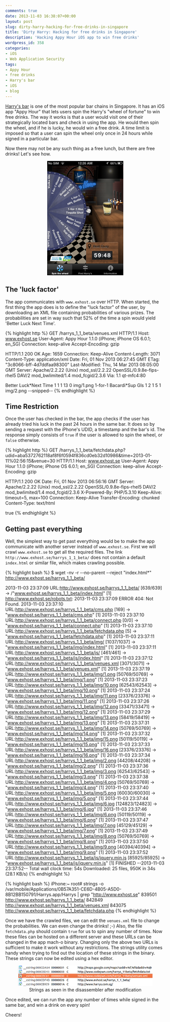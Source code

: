 ```yaml
---
comments: true
date: 2013-11-03 16:38:07+00:00
layout: post
slug: dirty-harry-hacking-for-free-drinks-in-singapore
title: 'Dirty Harry: Hacking for free drinks in Singapore'
description: 'Hacking Appy Hour iOS app to win free drinks'
wordpress_id: 358
categories:
- iOS
- Web Application Security
tags:
- Appy Hour
- free drinks
- Harry's bar
- iOS
- blog
---
```


[Harry's bar](http://harrys.com.sg/) is one of the most popular bar chains in Singapore. It has an iOS app "Appy Hour" that lets users spin the Harry's "wheel of fortune" to win free drinks. The way it works is that a user would visit one of their strategically located bars and check in using the app. He would then spin the wheel, and if he is lucky, he would win a free drink. A time limit is imposed so that a user can spin the wheel only once in 24 hours while signed in a particular bar.

Now there may not be any such thing as a free lunch, but there are free drinks! Let's see how.

<figure align="center">
    <img src="/images/win240x360.png">
</figure>

## The 'luck factor'

The app communicates with ``www.exhost.se`` over HTTP. When started, the first thing the app does is to define the "luck factor" of the user, by downloading an XML file containing probabilities of various prizes. The probabilities are set in way such that 52% of the time a spin would yield 'Better Luck Next Time'.

{% highlight http %}
GET /harrys_1_1_beta/venues.xml HTTP/1.1
Host: www.exhost.se
User-Agent: Appy Hour 1.1.0 (iPhone; iPhone OS 6.0.1; en_SG)
Connection: keep-alive
Accept-Encoding: gzip

HTTP/1.1 200 OK
Age: 1659
Connection: Keep-Alive
Content-Length: 3071
Content-Type: application/xml
Date: Fri, 01 Nov 2013 06:27:45 GMT
ETag: "3c8066-bff-4d7ddfaa98300"
Last-Modified: Thu, 14 Mar 2013 08:05:00 GMT
Server: Apache/2.2.22 (Unix) mod_ssl/2.2.22 OpenSSL/0.9.8e-fips-rhel5 DAV/2 mod_bwlimited/1.4 mod_fcgid/2.3.6
Via: 1.1 qt-mfc4:80
 
<?xml version="1.0" encoding="UTF-8"?>
<Prizes>
<Prize>
<Description>Better Luck*Next Time</Description>
<Units>1</Units>
<ID>1</ID>
<Active>1</Active>
<Possibility>13</Possibility>
<IsPrize>0</IsPrize>
<PrizeFile>img/1.png</PrizeFile>
</Prize>
<Prize>
<Description>1-for-1 Bacardi*Sup Gls</Description>
<Units>1</Units>
<ID>2</ID>
<Active>1</Active>
<Possibility>5</Possibility>
<IsPrize>1</IsPrize>
<PrizeFile>img/2.png</PrizeFile>
</Prize>
--snipped--
{% endhighlight %}

## Time Restriction

Once the user has checked in the bar, the app checks if the user has already tried his luck in the past 24 hours in the same bar. It does so by sending a request with the iPhone's UDID, a timestamp and the bar's id. The response simply consists of ``true`` if the user is allowed to spin the wheel, or ``false`` otherwise.

{% highlight http %}
GET /harrys_1_1_beta/fetchdata.php?udid=aba5372762118af8f6f0594f836cd0eb32d10986&time=2013-01-11%02:56:15&venue=30 HTTP/1.1
Host: www.exhost.se
User-Agent: Appy Hour 1.1.0 (iPhone; iPhone OS 6.0.1; en_SG)
Connection: keep-alive
Accept-Encoding: gzip

HTTP/1.1 200 OK
Date: Fri, 01 Nov 2013 06:56:16 GMT
Server: Apache/2.2.22 (Unix) mod_ssl/2.2.22 OpenSSL/0.9.8e-fips-rhel5 DAV/2 mod_bwlimited/1.4 mod_fcgid/2.3.6
X-Powered-By: PHP/5.3.10
Keep-Alive: timeout=5, max=100
Connection: Keep-Alive
Transfer-Encoding: chunked
Content-Type: text/html

true
{% endhighlight %}

## Getting past everything

Well, the simplest way to get past everything would be to make the app communicate with another server instead of ``www.exhost.se``. First we will crawl ``www.exhost.se`` to get all the required files. The link ``http://www.exhost.se/harrys_1_1_beta/`` does not contain a default ``index.html`` or similar file, which makes crawling possible.

{% highlight bash %}
$ wget -nv -r --no-parent --reject "index.html*" http://www.exhost.se/harrys_1_1_beta/

2013-11-03 23:37:09 URL:http://www.exhost.se/harrys_1_1_beta/ [639/639] -> /"www.exhost.se/harrys_1_1_beta/index.html" [1] 
http://www.exhost.se/robots.txt:
2013-11-03 23:37:09 ERROR 404: Not Found.
2013-11-03 23:37:10 URL:http://www.exhost.se/harrys_1_1_beta/cms.php [169] -> "www.exhost.se/harrys_1_1_beta/cms.php" [1]
2013-11-03 23:37:10 URL:http://www.exhost.se/harrys_1_1_beta/connect.php [0/0] -> "www.exhost.se/harrys_1_1_beta/connect.php" [1]
2013-11-03 23:37:10 URL:http://www.exhost.se/harrys_1_1_beta/fetchdata.php [5] -> "www.exhost.se/harrys_1_1_beta/fetchdata.php" [1]
2013-11-03 23:37:11 URL:http://www.exhost.se/harrys_1_1_beta/img/ [1037/1037] -> "www.exhost.se/harrys_1_1_beta/img/index.html" [1]
2013-11-03 23:37:11 URL:http://www.exhost.se/harrys_1_1_beta/js/ [461/461] -> "www.exhost.se/harrys_1_1_beta/js/index.html" [1]
2013-11-03 23:37:12 URL:http://www.exhost.se/harrys_1_1_beta/venues.xml [3071/3071] -> "www.exhost.se/harrys_1_1_beta/venues.xml" [1]
2013-11-03 23:37:19 URL:http://www.exhost.se/harrys_1_1_beta/img/1.png [50769/50769] -> "www.exhost.se/harrys_1_1_beta/img/1.png" [1]
2013-11-03 23:37:23 URL:http://www.exhost.se/harrys_1_1_beta/img/10.png [62543/62543] -> "www.exhost.se/harrys_1_1_beta/img/10.png" [1]
2013-11-03 23:37:24 URL:http://www.exhost.se/harrys_1_1_beta/img/11.png [23376/23376] -> "www.exhost.se/harrys_1_1_beta/img/11.png" [1]
2013-11-03 23:37:26 URL:http://www.exhost.se/harrys_1_1_beta/img/12.png [33471/33471] -> "www.exhost.se/harrys_1_1_beta/img/12.png" [1]
2013-11-03 23:37:29 URL:http://www.exhost.se/harrys_1_1_beta/img/13.png [58419/58419] -> "www.exhost.se/harrys_1_1_beta/img/13.png" [1]
2013-11-03 23:37:31 URL:http://www.exhost.se/harrys_1_1_beta/img/14.png [50769/50769] -> "www.exhost.se/harrys_1_1_beta/img/14.png" [1]
2013-11-03 23:37:32 URL:http://www.exhost.se/harrys_1_1_beta/img/15.png [50119/50119] -> "www.exhost.se/harrys_1_1_beta/img/15.png" [1]
2013-11-03 23:37:33 URL:http://www.exhost.se/harrys_1_1_beta/img/16.png [23376/23376] -> "www.exhost.se/harrys_1_1_beta/img/16.png" [1]
2013-11-03 23:37:34 URL:http://www.exhost.se/harrys_1_1_beta/img/2.png [44208/44208] -> "www.exhost.se/harrys_1_1_beta/img/2.png" [1]
2013-11-03 23:37:36 URL:http://www.exhost.se/harrys_1_1_beta/img/3.png [62543/62543] -> "www.exhost.se/harrys_1_1_beta/img/3.png" [1]
2013-11-03 23:37:38 URL:http://www.exhost.se/harrys_1_1_beta/img/4.png [50769/50769] -> "www.exhost.se/harrys_1_1_beta/img/4.png" [1]
2013-11-03 23:37:40 URL:http://www.exhost.se/harrys_1_1_beta/img/5.png [60030/60030] -> "www.exhost.se/harrys_1_1_beta/img/5.png" [1]
2013-11-03 23:37:44 URL:http://www.exhost.se/harrys_1_1_beta/img/6.jpg [124823/124823] -> "www.exhost.se/harrys_1_1_beta/img/6.jpg" [1]
2013-11-03 23:37:46 URL:http://www.exhost.se/harrys_1_1_beta/img/6.png [50119/50119] -> "www.exhost.se/harrys_1_1_beta/img/6.png" [1]
2013-11-03 23:37:47 URL:http://www.exhost.se/harrys_1_1_beta/img/7.png [45129/45129] -> "www.exhost.se/harrys_1_1_beta/img/7.png" [1]
2013-11-03 23:37:49 URL:http://www.exhost.se/harrys_1_1_beta/img/8.png [50769/50769] -> "www.exhost.se/harrys_1_1_beta/img/8.png" [1]
2013-11-03 23:37:50 URL:http://www.exhost.se/harrys_1_1_beta/img/9.png [40394/40394] -> "www.exhost.se/harrys_1_1_beta/img/9.png" [1]
2013-11-03 23:37:52 URL:http://www.exhost.se/harrys_1_1_beta/js/jquery.min.js [85925/85925] -> "www.exhost.se/harrys_1_1_beta/js/jquery.min.js" [1]
FINISHED --2013-11-03 23:37:52--
Total wall clock time: 54s
Downloaded: 25 files, 950K in 34s (28.1 KB/s)
{% endhighlight %}

{% highlight bash %}
iPhone:~ root# strings -o /var/mobile/Applications/0B57A351-CE6D-4B05-A5D0-8B12BB150791/Harrys.app/Harrys | grep "http://www.exhost.se"
839501 http://www.exhost.se/harrys_1_1_beta/
842849 http://www.exhost.se/harrys_1_1_beta/venues.xml
843075 http://www.exhost.se/harrys_1_1_beta/fetchdata.php
{% endhighlight %}

Once we have the crawled files, we can edit the ``venues.xml`` file to change the probabilities. We can even change the drinks! ;-) Also, the file ``fetchdata.php`` should contain ``true`` for us to spin any number of times. Now these files can be hosted on a different server and these URLs can be changed in the app mach-o binary. Changing only the above two URLs is sufficient to make it work without any restrictions. The strings utility comes handy when trying to find out the location of these strings in the binary. These strings can now be edited using a hex editor. 

<figure align="center">
    <img src="/images/strings.png">
    <figcaption>Strings as seen in the disassembler after modification</figcaption>
</figure>

Once edited, we can run the app any number of times while signed in the same bar, and win a drink on every spin!

Cheers!


